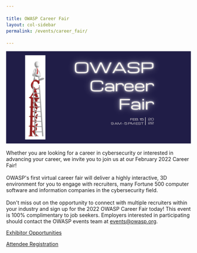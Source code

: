 ```yaml
---

title: OWASP Career Fair
layout: col-sidebar
permalink: /events/career_fair/

---
```


![CareerFairLogo](/assets/files/events/2022_Career_Fair_Banner_Landscape.png)


Whether you are looking for a career in cybersecurity or interested in advancing your career, we invite you to join us at our February 2022 Career Fair! 
<br><br>
OWASP's first virtual career fair will deliver a highly interactive, 3D environment for you to engage with recruiters, many Fortune 500 computer software and information companies in the cybersecurity field. 
<br><br>
Don't miss out on the opportunity to connect with multiple recruiters within your industry and sign up for the 2022 OWASP Career Fair today! This event is 100% complimentary to job seekers. Employers interested in participating should contact the OWASP events team at events@owasp.org.


[Exhibitor Opportunities](/assets/images/OWASP_CareerFair_2022_Exhibitor_Opportunities.pdf)

[Attendee Registration](https://owaspcareerfair.vfairs.com/)
